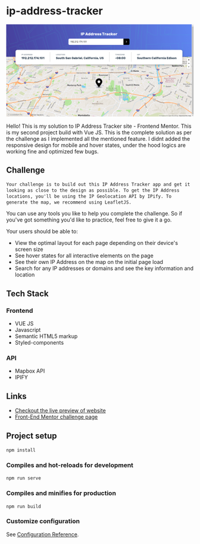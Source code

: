 # ip-address-tracker

![Screenshot](project-ss.png)

Hello! This is my solution to IP Address Tracker site - Frontend Mentor. This is my second project build with Vue JS. This is the complete solution as per the challenge as I implemented all the mentioned feature. I didnt added the responsive design for mobile and hover states, under the hood logics are working fine and optimized few bugs.

## Challenge

    Your challenge is to build out this IP Address Tracker app and get it looking as close to the design as possible. To get the IP Address locations, you'll be using the IP Geolocation API by IPify. To generate the map, we recommend using LeafletJS.

You can use any tools you like to help you complete the challenge. So if you've got something you'd like to practice, feel free to give it a go.

Your users should be able to:

- View the optimal layout for each page depending on their device's screen size
- See hover states for all interactive elements on the page
- See their own IP Address on the map on the initial page load
- Search for any IP addresses or domains and see the key information and location

## Tech Stack

### Frontend

- VUE JS
- Javascript
- Semantic HTML5 markup
- Styled-components

### API

- Mapbox API
- IPIFY

## Links

- [Checkout the live preview of website](https://ip-address-tracker-mayankj.netlify.app/ "Website Preview")
- [Front-End Mentor challenge page](https://www.frontendmentor.io/challenges/ip-address-tracker-I8-0yYAH0 "Challenge link")

## Project setup

```
npm install
```

### Compiles and hot-reloads for development

```
npm run serve
```

### Compiles and minifies for production

```
npm run build
```

### Customize configuration

See [Configuration Reference](https://cli.vuejs.org/config/).
